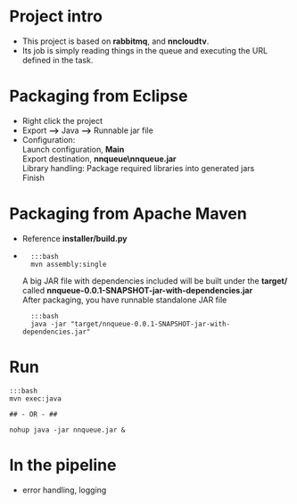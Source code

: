 Project intro
================================

-   This project is based on **rabbitmq**, and **nncloudtv**.
-   Its job is simply reading things in the queue and executing the URL defined in the task. 

Packaging from Eclipse
================================

-   Right click the project
-   Export **-->** Java **-->** Runnable jar file
-   Configuration:  
    Launch configuration, **Main**  
    Export destination, **nnqueue\nnqueue.jar**  
    Library handling: Package required libraries into generated jars  
    Finish

Packaging from Apache Maven
================================

-   Reference **installer/build.py**
-       :::bash
        mvn assembly:single  
    A big JAR file with dependencies included will be built under the **target/** called **nnqueue-0.0.1-SNAPSHOT-jar-with-dependencies.jar**  
    After packaging, you have runnable standalone JAR file

        :::bash
        java -jar "target/nnqueue-0.0.1-SNAPSHOT-jar-with-dependencies.jar"

Run
================================

    :::bash
    mvn exec:java
    
    ## - OR - ##
    
    nohup java -jar nnqueue.jar &

In the pipeline
================================

-   error handling, logging

